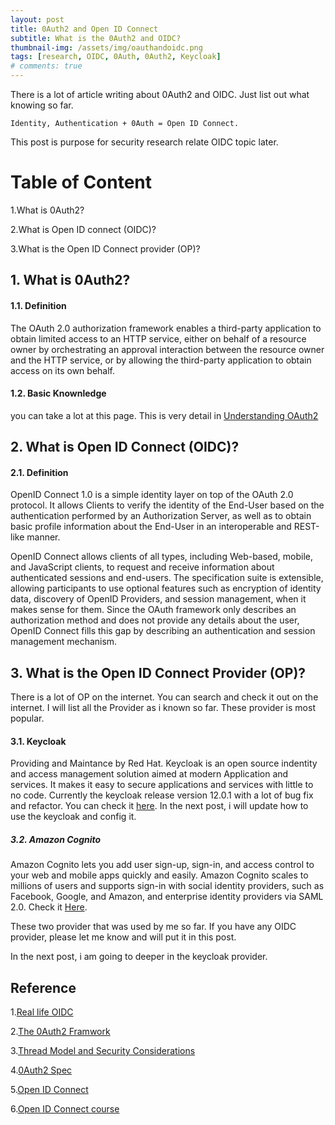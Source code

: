 ```yaml
---
layout: post
title: 0Auth2 and Open ID Connect
subtitle: What is the 0Auth2 and OIDC?
thumbnail-img: /assets/img/oauthandoidc.png
tags: [research, OIDC, 0Auth, 0Auth2, Keycloak]
# comments: true
---
```

There is a lot of article writing about 0Auth2 and OIDC. Just list out what knowing so far.

    Identity, Authentication + 0Auth = Open ID Connect. 

This post is purpose for security research relate OIDC topic later.

# Table of Content
1.What is 0Auth2?   

2.What is Open ID connect (OIDC)?   

3.What is the Open ID Connect provider (OP)?   


## 1. What is 0Auth2?    
  


#### 1.1. Definition  

The OAuth 2.0 authorization framework enables a third-party application to obtain limited access to an HTTP service, either on behalf of a resource owner by orchestrating an approval interaction between the resource owner and the HTTP service, or by allowing the third-party application to obtain access on its own behalf.

#### 1.2. Basic Knownledge  

you can take a lot at this page. This is very detail in [Understanding OAuth2](http://www.bubblecode.net/en/2016/01/22/understanding-oauth2/)

## 2. What is Open ID Connect (OIDC)?   


#### 2.1. Definition  

OpenID Connect 1.0 is a simple identity layer on top of the OAuth 2.0 protocol. It allows Clients to verify the identity of the End-User based on the authentication performed by an Authorization Server, as well as to obtain basic profile information about the End-User in an interoperable and REST-like manner.

OpenID Connect allows clients of all types, including Web-based, mobile, and JavaScript clients, to request and receive information about authenticated sessions and end-users. The specification suite is extensible, allowing participants to use optional features such as encryption of identity data, discovery of OpenID Providers, and session management, when it makes sense for them. Since the OAuth framework only describes an authorization method and does not provide any details about the user, OpenID Connect fills this gap by describing an authentication and session management mechanism.  


## 3. What is the Open ID Connect Provider (OP)?  


There is a lot of OP on the internet. You can search and check it out on the internet. I will list all the Provider as i known so far. These provider is most popular.  

  
#### 3.1. Keycloak  

Providing and Maintance by Red Hat.
Keycloak is an open source indentity and access management solution aimed at modern Application and services. It makes it easy to secure applications and services with  little to no code. 
Currently the keycloak release version 12.0.1 with a lot of bug fix and refactor. You can check it [here](https://www.keycloak.org/). In the next post, i will update how to use the keycloak and config it.   

##### 3.2. Amazon Cognito  

Amazon Cognito lets you add user sign-up, sign-in, and access control to your web and mobile apps quickly and easily. Amazon Cognito scales to millions of users and supports sign-in with social identity providers, such as Facebook, Google, and Amazon, and enterprise identity providers via SAML 2.0. Check it [Here](https://aws.amazon.com/cognito/).  

These two provider that was used by me so far.  If you have any OIDC provider, please let me know and will put it in this post.

In the next post, i am going to deeper in the keycloak provider. 

## Reference  

1.[Real life OIDC](https://security.lauritz-holtmann.de/post/sso-security-responsible-disclosure/)

2.[The 0Auth2 Framwork](https://tools.ietf.org/html/rfc6749)

3.[Thread Model and Security Considerations](https://tools.ietf.org/html/rfc6819)

4.[0Auth2 Spec](https://www.oauth.com/oauth2-servers/map-oauth-2-0-specs/)

5.[Open ID Connect](https://openid.net/connect/)

6.[Open ID Connect course](https://curity.io/resources/courses/openid-connect-in-detail/overview-of-openid-connect)